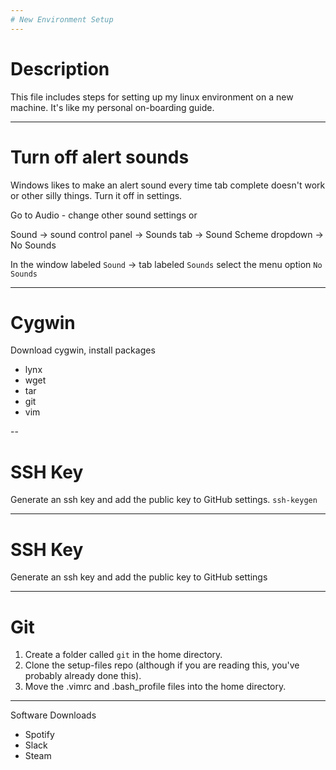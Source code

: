```yaml
---
# New Environment Setup
---
```


# Description

This file includes steps for setting up my linux environment on a new machine. It's like my personal on-boarding guide.

---
# Turn off alert sounds

Windows likes to make an alert sound every time tab complete doesn't work or other silly things. Turn it off in settings.

Go to Audio - change other sound settings
or

Sound -> sound control panel -> Sounds tab -> Sound Scheme dropdown -> No Sounds

In the window labeled `Sound` -> tab labeled `Sounds` select the menu option `No Sounds`

---
# Cygwin

Download cygwin, install packages

- lynx
- wget
- tar
- git
- vim

--
# SSH Key

Generate an ssh key and add the public key to GitHub settings.
`ssh-keygen`

---
# SSH Key

Generate an ssh key and add the public key to GitHub settings

---
# Git

1. Create a folder called `git` in the home directory.
1. Clone the setup-files repo (although if you are reading this, you've probably already done this).
1. Move the .vimrc and .bash_profile files into the home directory.

---
Software Downloads

- Spotify
- Slack
- Steam
